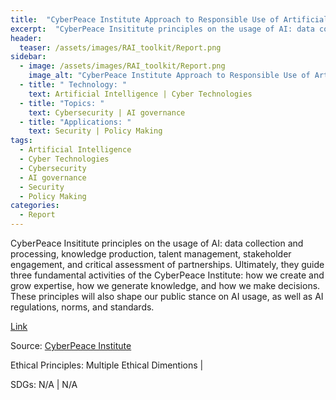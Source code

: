```yaml
---
title:  "CyberPeace Institute Approach to Responsible Use of Artificial Intelligence"  
excerpt:  "CyberPeace Insititute principles on the usage of AI: data collection and process (...)"  
header:
  teaser: /assets/images/RAI_toolkit/Report.png
sidebar:
  - image: /assets/images/RAI_toolkit/Report.png
    image_alt: "CyberPeace Institute Approach to Responsible Use of Artificial Intelligence"
  - title: " Technology: "
    text: Artificial Intelligence | Cyber Technologies
  - title: "Topics: " 
    text: Cybersecurity | AI governance
  - title: "Applications: " 
    text: Security | Policy Making
tags:
  - Artificial Intelligence
  - Cyber Technologies
  - Cybersecurity
  - AI governance
  - Security
  - Policy Making
categories:
  - Report
---
```

CyberPeace Insititute principles on the usage of AI: data collection and processing, knowledge production, talent management, stakeholder engagement, and critical assessment of partnerships. Ultimately, they guide three fundamental activities of the CyberPeace Institute: how we create and grow expertise, how we generate knowledge, and how we make decisions. These principles will also shape our public stance on AI usage, as well as AI regulations, norms, and standards.

[Link](https://cyberpeaceinstitute.org/wp-content/uploads/2023/09/AI-CyberPeace-Policy.pdf)

Source: [CyberPeace Institute](https://cyberpeaceinstitute.org)

Ethical Principles: Multiple Ethical Dimentions | 

SDGs: N/A | N/A
